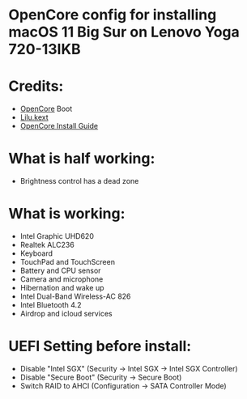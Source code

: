 # OpenCore config for installing macOS 11 Big Sur on Lenovo Yoga 720-13IKB

# Credits:
- [OpenCore](https://github.com/acidanthera/OpenCorePkg) Boot
- [Lilu.kext](https://github.com/acidanthera/Lilu/releases/latest)
- [OpenCore Install Guide](https://dortania.github.io/OpenCore-Install-Guide/config-laptop.plist/coffee-lake.html)

# What is half working:
- Brightness control has a dead zone

# What is working:
- Intel Graphic UHD620
- Realtek ALC236
- Keyboard
- TouchPad and TouchScreen
- Battery and CPU sensor
- Camera and microphone
- Hibernation and wake up
- Intel Dual-Band Wireless-AC 826
- Intel Bluetooth 4.2
- Airdrop and icloud services

# UEFI Setting before install:
- Disable "Intel SGX" (Security -> Intel SGX -> Intel SGX Controller)
- Disable "Secure Boot" (Security -> Secure Boot)
- Switch RAID to AHCI (Configuration -> SATA Controller Mode)
